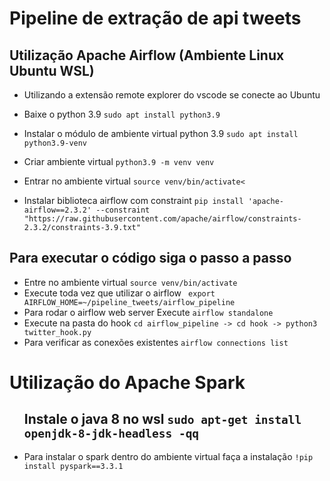 <h1>Pipeline de extração de api tweets</h1>
    <h2>Utilização Apache Airflow (Ambiente Linux Ubuntu WSL)</h2>
        <ul>
            <li> Utilizando a extensão remote explorer do vscode se conecte ao Ubuntu</li>
        </ul>
        <ul>
            <li>Baixe o python 3.9 <code>sudo apt install python3.9</code></li>
        </ul>
        <ul>
            <li>Instalar o módulo de ambiente virtual python 3.9 <code>sudo apt install python3.9-venv</code></li>
        </ul>
        <ul>
            <li>Criar ambiente virtual <code>python3.9 -m venv venv</code></li>
        </ul>
        <ul>
            <li>Entrar no ambiente virtual <code>source venv/bin/activate<</code></li>
        </ul>
        <ul>
            <li>Instalar biblioteca airflow com constraint <code>pip install 'apache-airflow==2.3.2' --constraint "https://raw.githubusercontent.com/apache/airflow/constraints-2.3.2/constraints-3.9.txt"</code></li>
        </ul>
    <h2>Para executar o código siga o passo a passo</h2>
        <ul> 
            <li> Entre no ambiente virtual <code>source venv/bin/activate</code> </li>
            <li> Execute toda vez que utilizar o airflow <code> export AIRFLOW_HOME=~/pipeline_tweets/airflow_pipeline </code></li> 
            <li> Para rodar o airflow web server Execute <code>airflow standalone</code></li> 
            <li> Execute na pasta do hook <code>cd airflow_pipeline -> cd hook -> python3 twitter_hook.py</code></li>
            <li> Para verificar as conexões existentes <code>airflow connections list</code> </li>  
        </ul>
<h1>Utilização do Apache Spark</h1>
    <ul>
        <h2>Instale o java 8 no wsl <code>sudo apt-get install openjdk-8-jdk-headless -qq</code></h2>
        <li>Para instalar o spark dentro do ambiente virtual faça a instalação <code>!pip install pyspark==3.3.1</code></li>
    </ul>

